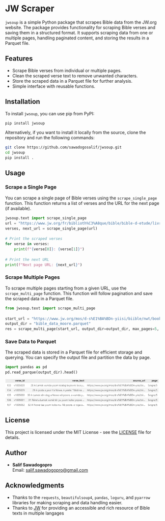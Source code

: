 # JW Scraper

`jwsoup` is a simple Python package that scrapes Bible data from the JW.org website. The package provides functionality for scraping Bible verses and saving them in a structured format. It supports scraping data from one or multiple pages, handling paginated content, and storing the results in a Parquet file.

## Features

- Scrape Bible verses from individual or multiple pages.
- Clean the scraped verse text to remove unwanted characters.
- Store the scraped data in a Parquet file for further analysis.
- Simple interface with reusable functions.

## Installation

To install `jwsoup`, you can use pip from PyPI:

```bash
pip install jwsoup
```

Alternatively, if you want to install it locally from the source, clone the repository and run the following commands:

```bash
git clone https://github.com/sawadogosalif/jwsoup.git
cd jwsoup
pip install .
```

## Usage

### Scrape a Single Page

You can scrape a single page of Bible verses using the `scrape_single_page` function. This function returns a list of verses and the URL for the next page (if available).

```python
jwsoup.text import scrape_single_page
url = "https://www.jw.org/fr/biblioth%C3%A8que/bible/bible-d-etude/livres/Gen%C3%A8se/1/"
verses, next_url = scrape_single_page(url)

# Print the scraped verses
for verse in verses:
    print(f"{verse[0]}: {verse[1]}")

# Print the next URL
print(f"Next page URL: {next_url}")
```

### Scrape Multiple Pages

To scrape multiple pages starting from a given URL, use the `scrape_multi_page` function. This function will follow pagination and save the scraped data in a Parquet file.

```python
from jwsoup.text import scrape_multi_page

start_url = "https://www.jw.org/mos/d-s%E1%BA%BDn-yiisi/biible/nwt/books/S%C9%A9ngre/1/"
output_dir = "bible_data_moore.parquet"
res = scrape_multi_page(start_url, output_dir=output_dir, max_pages=5, page_sep="books")
```

### Save Data to Parquet

The scraped data is stored in a Parquet file for efficient storage and querying. You can specify the output file and partition the data by page.

```python
import pandas as pd
pd.read_parque(output_dir).head()
```
![alt text](assets/output_multi_page.PNG)


## License

This project is licensed under the MIT License - see the [LICENSE](LICENSE) file for details.

## Author

- **Salif Sawadogopro**  
  Email: [salif.sawadogopro@gmail.com](mailto:salif.sawadogopro@gmail.com)

## Acknowledgments

- Thanks to the `requests`, `beautifulsoup4`, `pandas`, `loguru`, and `pyarrow` libraries for making scraping and data handling easier.
- Thanks to [JW](https://www.jw.org/) for providing an accessible and rich resource of Bible texts in multiple langages